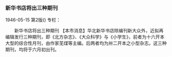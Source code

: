 ### 新华书店将出三种期刊

1946-05-15
第2版()
专栏：

　　新华书店将出三种期刊
    【本市消息】华北新华书店除编刊新大众外，近拟再编辑发行三种期刊，即《北方杂志》、《大众科学》与《小学生》，前者为十六开本大型的综合性月刊，由作家芜煤等主编。后两者均为卅二开本之小型杂志。这三种期刊，均将于六月初出刊。
